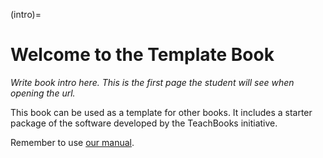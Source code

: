 (intro)=
# Welcome to the Template Book

_Write book intro here. This is the first page the student will see when opening the url._

This book can be used as a template for other books. It includes a starter package of the software developed by the TeachBooks initiative.


Remember to use [our manual](https://teachbooks.tudelft.nl/jupyter-book-manual/intro.html).


